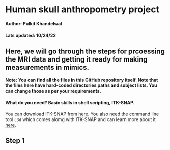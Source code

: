 # Human skull anthropometry project
#### Author: Pulkit Khandelwal
#### Lats updated: 10/24/22
## Here, we will go through the steps for prcoessing the MRI data and getting it ready for making measurements in mimics.
#### Note: You can find all the files in this GitHub repository itself. Note that the files here have hard-coded directories paths and subject lists. You can change those as per your requirements.

#### What do you need? Basic skills in shell scripting, ITK-SNAP.
You can download ITK-SNAP from [here](http://www.itksnap.org/pmwiki/pmwiki.php). You also need the command line tool `c3d` which comes alomg with ITK-SNAP and can learn more about it [here](http://www.itksnap.org/pmwiki/pmwiki.php?n=Convert3D.Convert3D).

## Step 1

